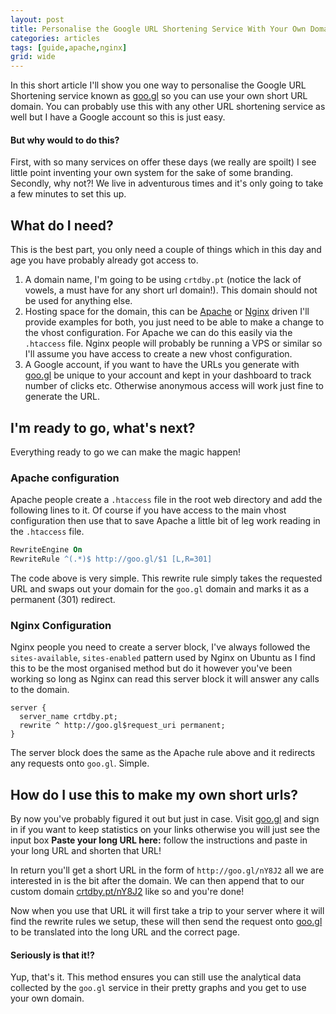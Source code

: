 ```yaml
---
layout: post
title: Personalise the Google URL Shortening Service With Your Own Domain
categories: articles
tags: [guide,apache,nginx]
grid: wide
---
```


In this short article I'll show you one way to personalise the Google URL Shortening service known as [goo.gl](http://goo.gl) so you can use your own short URL domain. You can probably use this with any other URL shortening service as well but I have a Google account so this is just easy.

#### But why would to do this?
First, with so many services on offer these days (we really are spoilt) I see little point inventing your own system for the sake of some branding. Secondly, why not?! We live in adventurous times and it's only going to take a few minutes to set this up.

## What do I need?
This is the best part, you only need a couple of things which in this day and age you have probably already got access to.

1. A domain name, I'm going to be using `crtdby.pt` (notice the lack of vowels, a must have for any short url domain!). This domain should not be used for anything else.
2. Hosting space for the domain, this can be [Apache](http://httpd.apache.org/) or [Nginx](http://wiki.nginx.org/) driven I'll provide examples for both, you just need to be able to make a change to the vhost configuration. For Apache we can do this easily via the `.htaccess` file. Nginx people will probably be running a VPS or similar so I'll assume you have access to create a new vhost configuration.
3. A Google account, if you want to have the URLs you generate with [goo.gl](http://goo.gl) be unique to your account and kept in your dashboard to track number of clicks etc. Otherwise anonymous access will work just fine to generate the URL.

## I'm ready to go, what's next?
Everything ready to go we can make the magic happen! 

### Apache configuration
Apache people create a `.htaccess` file in the root web directory and add the following lines to it. Of course if you have access to the main vhost configuration then use that to save Apache a little bit of leg work reading in the `.htaccess` file.

```apache
RewriteEngine On
RewriteRule ^(.*)$ http://goo.gl/$1 [L,R=301]
```

The code above is very simple. This rewrite rule simply takes the requested URL and swaps out your domain for the `goo.gl` domain and marks it as a permanent (301) redirect.

### Nginx Configuration
Nginx people you need to create a server block, I've always followed the `sites-available`, `sites-enabled` pattern used by Nginx on Ubuntu as I find this to be the most organised method but do it however you've been working so long as Nginx can read this server block it will answer any calls to the domain.

```nginx
server {
  server_name crtdby.pt;
  rewrite ^ http://goo.gl$request_uri permanent;
}
```

The server block does the same as the Apache rule above and it redirects any requests onto `goo.gl`. Simple.

## How do I use this to make my own short urls?
By now you've probably figured it out but just in case. Visit [goo.gl](http://goo.gl/) and sign in if you want to keep statistics on your links otherwise you will just see the input box **Paste your long URL here:** follow the instructions and paste in your long URL and shorten that URL!

In return you'll get a short URL in the form of `http://goo.gl/nY8J2` all we are interested in is the bit after the domain. We can then append that to our custom domain [crtdby.pt/nY8J2](http://crtdby.pt/nY8J2) like so and you're done! 

Now when you use that URL it will first take a trip to your server where it will find the rewrite rules we setup, these will then send the request onto [goo.gl](http://goo.gl) to be translated into the long URL and the correct page. 

#### Seriously is that it!?
Yup, that's it. This method ensures you can still use the analytical data collected by the `goo.gl` service in their pretty graphs and you get to use your own domain.